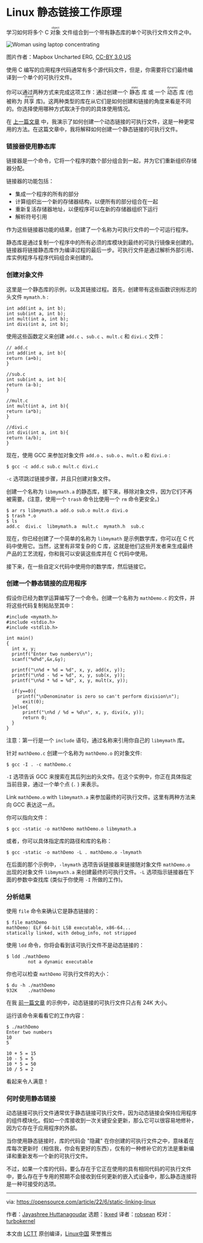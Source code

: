 [#]: subject: "How static linking works on Linux"
[#]: via: "https://opensource.com/article/22/6/static-linking-linux"
[#]: author: "Jayashree Huttanagoudar https://opensource.com/users/jayashree-huttanagoudar"
[#]: collector: "lkxed"
[#]: translator: "robsean"
[#]: reviewer: "turbokernel"
[#]: publisher: " "
[#]: url: " "

Linux 静态链接工作原理
======
学习如何将多个 C <ruby>对象<rt>object</rt></ruby> 文件组合到一个带有静态库的单个可执行文件文件之中。

![Woman using laptop concentrating][1]

图片作者：Mapbox Uncharted ERG, [CC-BY 3.0 US][2]

使用 C 编写的应用程序代码通常有多个源代码文件，但是，你需要将它们最终编译到一个单个的可执行文件。

你可以通过两种方式来完成这项工作：通过创建一个 <ruby>静态<rt>static</rt></ruby> 库 或 一个 <ruby>动态<rt>dynamic</rt></ruby> 库 (也被称为 <ruby>共享<rt>shared</rt></ruby> 库)。这两种类型的库在从它们是如何创建和链接的角度来看是不同的。你选择使用哪种方式取决于你的的具体使用情况。

在 [上一篇文章][3] 中，我演示了如何创建一个动态链接的可执行文件，这是一种更常用的方法。在这篇文章中，我将解释如何创建一个静态链接的可执行文件。

### 链接器使用静态库

链接器是一个命令，它将一个程序的数个部分组合到一起，并为它们重新组织存储器分配。

链接器的功能包括：

* 集成一个程序的所有的部分
* 计算组织出一个新的存储器结构，以便所有的部分组合在一起
* 重新复活存储器地址，以便程序可以在新的存储器组织下运行
* 解析符号引用

作为这些链接器功能的结果，创建了一个名称为可执行文件的一个可运行程序。

静态库是通过复制一个程序中的所有必须的库模块到最终的可执行镜像来创建的。链接器将链接静态库作为编译过程的最后一步。可执行文件是通过解析外部引用、库实例程序与程序代码组合来创建的。

### 创建对象文件

这里是一个静态库的示例，以及其链接过程。首先，创建带有这些函数识别标志的头文件 `mymath.h` :

```
int add(int a, int b);
int sub(int a, int b);
int mult(int a, int b);
int divi(int a, int b);
```

使用这些函数定义来创建 `add.c` 、`sub.c` 、`mult.c` 和 `divi.c` 文件：

```
// add.c
int add(int a, int b){
return (a+b);
}

//sub.c
int sub(int a, int b){
return (a-b);
}

//mult.c
int mult(int a, int b){
return (a*b);
}

//divi.c
int divi(int a, int b){
return (a/b);
}
```

现在，使用 GCC 来参加对象文件 `add.o` 、`sub.o` 、`mult.o` 和 `divi.o` :

```
$ gcc -c add.c sub.c mult.c divi.c
```

`-c` 选项跳过链接步骤，并且只创建对象文件。

创建一个名称为 `libmymath.a` 的静态库，接下来，移除对象文件，因为它们不再被需要。(注意，使用一个 `trash` 命令比使用一个 `rm` 命令更安全。)

```
$ ar rs libmymath.a add.o sub.o mult.o divi.o
$ trash *.o
$ ls
add.c  divi.c  libmymath.a  mult.c  mymath.h  sub.c
```

现在，你已经创建了一个简单的名称为 `libmymath` 是示例数学库，你可以在 C 代码中使用它。当然，这里有非常复杂的 C 库，这就是他们这些开发者来生成最终产品的工艺流程，你和我可以安装这些库并在 C 代码中使用。

接下来，在一些自定义代码中使用你的数学库，然后链接它。

### 创建一个静态链接的应用程序

假设你已经为数学运算编写了一个命令。创建一个名称为 `mathDemo.c` 的文件，并将这些代码复制粘贴至其中：

```
#include <mymath.h>
#include <stdio.h>
#include <stdlib.h>

int main()
{
  int x, y;
  printf("Enter two numbers\n");
  scanf("%d%d",&x,&y);
 
  printf("\n%d + %d = %d", x, y, add(x, y));
  printf("\n%d - %d = %d", x, y, sub(x, y));
  printf("\n%d * %d = %d", x, y, mult(x, y));

  if(y==0){
    printf("\nDenominator is zero so can't perform division\n");
      exit(0);
  }else{
      printf("\n%d / %d = %d\n", x, y, divi(x, y));
      return 0;
  }
}
```

注意：第一行是一个 `include` 语句，通过名称来引用你自己的 `libmymath` 库。

针对 `mathDemo.c` 创建一个名称为 `mathDemo.o` 的对象文件:

```
$ gcc -I . -c mathDemo.c
```

`-I` 选项告诉 GCC 来搜索在其后列出的头文件。在这个实例中，你正在具体指定当前目录，通过一个单个点 (`.` ) 来表示。

Link `mathDemo.o` with `libmymath.a` 来参加最终的可执行文件。这里有两种方法来向 GCC 表达这一点。

你可以指向文件：

```
$ gcc -static -o mathDemo mathDemo.o libmymath.a
```

或者，你可以具体指定库的路径和库的名称：

```
$ gcc -static -o mathDemo -L . mathDemo.o -lmymath
```

在后面的那个示例中，`-lmymath` 选项告诉链接器来链接随对象文件 `mathDemo.o` 出现的对象文件 `libmymath.a` 来创建最终的可执行文件。`-L` 选项指示链接器在下面的参数中查找库 (类似于你使用 `-I` 所做的工作)。

### 分析结果

使用 `file` 命令来确认它是静态链接的：

```
$ file mathDemo
mathDemo: ELF 64-bit LSB executable, x86-64...
statically linked, with debug_info, not stripped
```

使用 `ldd` 命令，你将会看到该可执行文件不是动态链接的：

```
$ ldd ./mathDemo
        not a dynamic executable
```

你也可以检查 `mathDemo` 可执行文件的大小：

```
$ du -h ./mathDemo
932K    ./mathDemo
```

在我 [前一篇文章][5] 的示例中，动态链接的可执行文件只占有 24K 大小。

运行该命令来看看它的工作内容：

```
$ ./mathDemo
Enter two numbers
10
5

10 + 5 = 15
10 - 5 = 5
10 * 5 = 50
10 / 5 = 2
```

看起来令人满意！

### 何时使用静态链接

动态链接可执行文件通常优于静态链接可执行文件，因为动态链接会保持应用程序的组件模块化。假如一个库接收到一次关键安全更新，那么它可以很容易地修补，因为它存在于应用程序的外部。

当你使用静态链接时，库的代码会 "隐藏" 在你创建的可执行文件之中，意味着在库每次更新时（相信我，你会有更好的东西），仅有的一种修补它的方法是重新编译和重新发布一个新的可执行文件。

不过，如果一个库的代码，要么存在于它正在使用的具有相同代码的可执行文件中，要么存在于专用的预期不会接收到任何更新的嵌入式设备中，那么静态连接将是一种可接受的选项。

--------------------------------------------------------------------------------

via: https://opensource.com/article/22/6/static-linking-linux

作者：[Jayashree Huttanagoudar][a]
选题：[lkxed][b]
译者：[robsean](https://github.com/robsean)
校对：[turbokernel](https://github.com/turbokernel)

本文由 [LCTT](https://github.com/LCTT/TranslateProject) 原创编译，[Linux中国](https://linux.cn/) 荣誉推出

[a]: https://opensource.com/users/jayashree-huttanagoudar
[b]: https://github.com/lkxed
[1]: https://opensource.com/sites/default/files/lead-images/lenovo-thinkpad-laptop-concentration-focus-windows-office.png
[2]: https://creativecommons.org/licenses/by/3.0/us/
[3]: https://opensource.com/article/22/5/dynamic-linking-modular-libraries-linux
[4]: https://www.redhat.com/sysadmin/recover-file-deletion-linux
[5]: https://opensource.com/article/22/5/dynamic-linking-modular-libraries-linux
